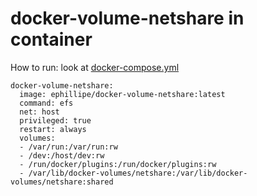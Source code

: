 # docker-volume-netshare in container

How to run: look at [docker-compose.yml](docker-compose.yml)

```
docker-volume-netshare:
  image: ephillipe/docker-volume-netshare:latest
  command: efs
  net: host
  privileged: true
  restart: always
  volumes:
  - /var/run:/var/run:rw
  - /dev:/host/dev:rw
  - /run/docker/plugins:/run/docker/plugins:rw
  - /var/lib/docker-volumes/netshare:/var/lib/docker-volumes/netshare:shared
```
